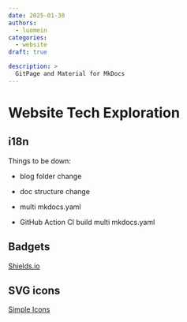 ```yaml
---
date: 2025-01-30
authors:
  - luomein
categories:
  - website
draft: true

description: >
  GitPage and Material for MkDocs
---
```


# Website Tech Exploration

## i18n

Things to be down:

* blog folder change

* doc structure change

* multi mkdocs.yaml

* GitHub Action CI build multi mkdocs.yaml

## Badgets

[Shields.io](https://shields.io)

## SVG icons

[Simple Icons](https://simpleicons.org/)


